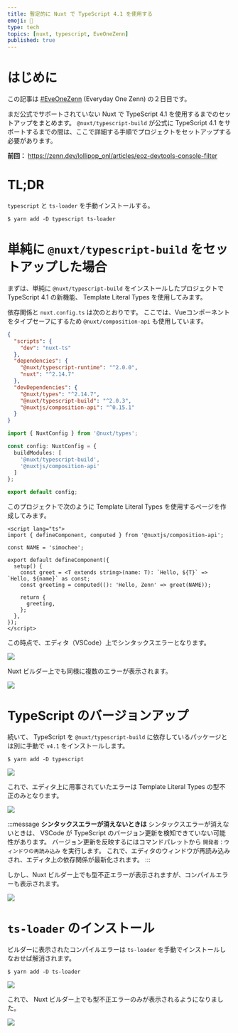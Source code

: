 ```yaml
---
title: 暫定的に Nuxt で TypeScript 4.1 を使用する
emoji: 🍭
type: tech
topics: [nuxt, typescript, EveOneZenn]
published: true
---
```


# はじめに

この記事は [#EveOneZenn](https://zenn.dev/topics/eveonezenn) (Everyday One Zenn) の２日目です。

まだ公式でサポートされていない Nuxt で TypeScript 4.1 を使用するまでのセットアップをまとめます。
`@nuxt/typescript-build` が公式に TypeScript 4.1 をサポートするまでの間は、ここで詳細する手順でプロジェクトをセットアップする必要があります。

**前回：**
https://zenn.dev/lollipop_onl/articles/eoz-devtools-console-filter

# TL;DR

`typescript` と `ts-loader` を手動インストールする。

```shell
$ yarn add -D typescript ts-loader
```

# 単純に `@nuxt/typescript-build` をセットアップした場合

まずは、単純に `@nuxt/typescript-build` をインストールしたプロジェクトで TypeScript 4.1 の新機能、 Template Literal Types を使用してみます。

依存関係と `nuxt.config.ts` は次のとおりです。
ここでは、Vueコンポーネントをタイプセーフにするため `@nuxt/composition-api` も使用しています。

```json:package.json
{
  "scripts": {
    "dev": "nuxt-ts"
  },
  "dependencies": {
    "@nuxt/typescript-runtime": "^2.0.0",
    "nuxt": "^2.14.7"
  },
  "devDependencies": {
    "@nuxt/types": "^2.14.7",
    "@nuxt/typescript-build": "^2.0.3",
    "@nuxtjs/composition-api": "^0.15.1"
  }
}
```

```ts:nuxt.config.ts
import { NuxtConfig } from '@nuxt/types';

const config: NuxtConfig = {
  buildModules: [
    '@nuxt/typescript-build',
    '@nuxtjs/composition-api'
  ]
};

export default config;
```

このプロジェクトで次のように Template Literal Types を使用するページを作成してみます。

```vue:pages/index.vue
<script lang="ts">
import { defineComponent, computed } from '@nuxtjs/composition-api';

const NAME = 'simochee';

export default defineComponent({
  setup() {
    const greet = <T extends string>(name: T): `Hello, ${T}` => `Hello, ${name}` as const;
    const greeting = computed((): 'Hello, Zenn' => greet(NAME));

    return {
      greeting,
    };
  },
});
</script>
```

この時点で、エディタ（VSCode）上でシンタックスエラーとなります。

![](https://storage.googleapis.com/zenn-user-upload/gf34zbo1nm9lwlsd2bcu8ohtbvf3)

Nuxt ビルダー上でも同様に複数のエラーが表示されます。

![](https://storage.googleapis.com/zenn-user-upload/3c4e9j8t0i1w17rds74exybiul8k)

# TypeScript のバージョンアップ

続いて、 TypeScript を `@nuxt/typescript-build` に依存しているパッケージとは別に手動で `v4.1` をインストールします。

```shell
$ yarn add -D typescript
```

![](https://storage.googleapis.com/zenn-user-upload/abmjukabl99aiuedh0bhxkuvrenv)

これで、エディタ上に用事されていたエラーは Template Literal Types の型不正のみとなります。

![](https://storage.googleapis.com/zenn-user-upload/gvmrv4a2grezurm0clivj7yg00t3)

:::message
**シンタックスエラーが消えないときは**
シンタックスエラーが消えないときは、 VSCode が TypeScript のバージョン更新を検知できていない可能性があります。
バージョン更新を反映するにはコマンドパレットから `開発者：ウィンドウの再読み込み` を実行します。
これで、エディタのウィンドウが再読み込みされ、エディタ上の依存関係が最新化されます。
:::

しかし、Nuxt ビルダー上でも型不正エラーが表示されますが、コンパイルエラーも表示されます。

![](https://storage.googleapis.com/zenn-user-upload/pbi3d45yshcmeuvbm6tz1w4j6mbs)

# `ts-loader` のインストール

ビルダーに表示されたコンパイルエラーは `ts-loader` を手動でインストールしなおせば解消されます。

```shell
$ yarn add -D ts-loader
```

![](https://storage.googleapis.com/zenn-user-upload/s3l6qg8prp3fycp6315yrx3cp6hz)

これで、 Nuxt ビルダー上でも型不正エラーのみが表示されるようになりました。

![](https://storage.googleapis.com/zenn-user-upload/80nko9ae38lg2qb2z1vzkuidz3ad)
